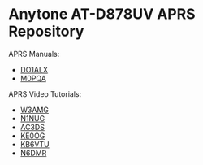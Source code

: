 # Anytone AT-D878UV APRS Repository

APRS Manuals:
- [DO1ALX](https://do1alx.de/2021/getting-analog-aprs-to-work-on-an-anytone-at-878uv-and-at-878uvii/)
- [M0PQA](https://www.m0pqa.com/2020/05/making-aprs-work-on-anytone-at-d878uv.html)

APRS Video Tutorials:
- [W3AMG](https://www.youtube.com/watch?v=x3I-FKaE1ZU)
- [N1NUG](https://www.youtube.com/watch?v=Kvjbw1QNxpA)
- [AC3DS](https://www.youtube.com/watch?v=RfjIa7zu0Mg)
- [KE0OG](https://www.youtube.com/watch?v=MjnmOmSdqVU)
- [KB6VTU](https://www.youtube.com/watch?v=ObsXEYypyl0)
- [N6DMR](https://www.youtube.com/watch?v=gohiZ4or81s)
